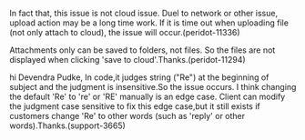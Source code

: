 In fact that, this issue is not cloud issue. Duel to network or other issue, upload action may be a long time work. If it is time out when uploading file (not only attach to cloud), the issue will occur.(peridot-11336)
 
Attachments only can be saved to folders, not files. So the files are not displayed when clicking 'save to cloud'.Thanks.(peridot-11294)
 
hi Devendra Pudke,
In code,it judges string ("Re") at the beginning of subject and the judgment is insensitive.So the issue occurs. I think changing the default 'Re' to 're' or 'RE' manually is an edge case. Client can modify the judgment case sensitive to fix this edge case,but it still exists if customers change 'Re' to other words (such as 'reply' or other words).Thanks.(support-3665)

